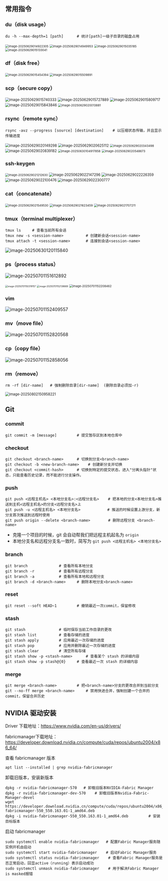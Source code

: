## 常用指令

### du（disk usage）

```
du -h --max-depth=1	[path]		# 统计[path]一级子目录的磁盘占用
```

<img src="assets/image-20250629014922305.png" alt="image-20250629014922305" style="zoom:67%;" /> 

<img src="assets/image-20250629014949953.png" alt="image-20250629014949953" style="zoom:67%;" /> 

<img src="assets/image-20250629015035185.png" alt="image-20250629015035185" style="zoom:67%;" /> 

<img src="assets/image-20250629015133041.png" alt="image-20250629015133041" style="zoom:67%;" />  

### df（disk free）

<img src="assets/image-20250629015454394.png" alt="image-20250629015454394" style="zoom:67%;" /> 

<img src="assets/image-20250629015509891.png" alt="image-20250629015509891" style="zoom:67%;" /> 

### scp（secure copy）

<img src="assets/image-20250629015740333.png" alt="image-20250629015740333" style="zoom:80%;" /> 

<img src="assets/image-20250629015727889.png" alt="image-20250629015727889" style="zoom:80%;" /> 

<img src="assets/image-20250629015809717.png" alt="image-20250629015809717" style="zoom:80%;" /> 

<img src="assets/image-20250629015843846.png" alt="image-20250629015843846" style="zoom:80%;" /> 

<img src="assets/image-20250629020013881.png" alt="image-20250629020013881" style="zoom:67%;" /> 

### rsync（remote sync）

```
rsync -avz --progress [source] [destination]	# 以压缩状态传输，并且显示传输进度
```

<img src="assets/image-20250629020149298.png" alt="image-20250629020149298" style="zoom:80%;" /> 

<img src="assets/image-20250629020625112.png" alt="image-20250629020625112" style="zoom:80%;" />  

<img src="assets/image-20250629020343498.png" alt="image-20250629020343498" style="zoom:67%;" /> 

<img src="assets/image-20250629020839182.png" alt="image-20250629020839182" style="zoom:80%;" />  

<img src="assets/image-20250630104917858.png" alt="image-20250630104917858" style="zoom:67%;" /> 

<img src="assets/image-20250629020548673.png" alt="image-20250629020548673" style="zoom: 67%;" />  

### ssh-keygen

<img src="assets/image-20250629021212630.png" alt="image-20250629021212630" style="zoom:67%;" /> 

<img src="assets/image-20250629022147296.png" alt="image-20250629022147296" style="zoom: 80%;" /> 

<img src="assets/image-20250629022226359.png" alt="image-20250629022226359" style="zoom:80%;" />  

<img src="assets/image-20250629022100476.png" alt="image-20250629022100476" style="zoom:80%;" /> 

<img src="assets/image-20250629022300777.png" alt="image-20250629022300777" style="zoom:80%;" /> 

### cat（concatenate）

<img src="assets/image-20250629021549530.png" alt="image-20250629021549530" style="zoom:67%;" /> 

<img src="assets/image-20250629021623459.png" alt="image-20250629021623459" style="zoom:67%;" /> 

<img src="assets/image-20250629021707211.png" alt="image-20250629021707211" style="zoom:67%;" /> 

### tmux（terminal multiplexer）

```
tmux ls 	# 查看当前所有会话
tmux new -s <session-name>			# 创建新会话<session-name>
tmux attach -t <session-name>		# 连接到会话<session-name>
```

![image-20250630120115840](assets/image-20250630120115840.png)  

### ps（process status）

![image-20250701151612892](assets/image-20250701151612892.png)

<img src="assets/image-20250701150319157.png" alt="image-20250701150319157" style="zoom:50%;" /> 

<img src="assets/image-20250701152138669.png" alt="image-20250701152138669" style="zoom:50%;" /> 

<img src="assets/image-20250701152208462.png" alt="image-20250701152208462" style="zoom:67%;" /> 

### vim

![image-20250701152409557](assets/image-20250701152409557.png) 

### mv（move file）

![image-20250701152820568](assets/image-20250701152820568.png) 

### cp（copy file）

![image-20250701152858056](assets/image-20250701152858056.png)

### rm（remove）

```
rm -rf [dir-name]	# 强制删除目录[dir-name]	(删除目录必须加-r)
```

<img src="assets/image-20250802150958221.png" alt="image-20250802150958221" style="zoom: 80%;" /> 

## Git

### commit

```
git commit -m [message]			# 提交暂存区到本地仓库中
```

### checkout

```
git checkout <branch-name>		# 切换到分支<branch-name>
git checkout -b <new-branch-name>	 # 创建新分支并切换
git checkout <commit-hash>		# 切换到特定的提交状态，进入"分离头指针"状态，只能查看历史记录，而不能进行分支操作。
```

### push

```
git push <远程主机名> <本地分支名>:<远程分支名>	# 把本地的分支<本地分支名>推送到主机<远程主机名>的分支<远程分支名>上
git push -u <远程主机名> <本地分支名>		       # 推送的时候设置上游分支，新分支首次推送到远程时使用
git push origin --delete <branch-name>		  # 删除远程分支 <branch-name>
```

- 克隆一个项目的时候，git 会自动帮我们把远程主机起名为 `origin`
- 本地分支名和远程分支名一致时，简写为 `git push <远程主机名> <本地分支名> `

### branch

```
git branch				# 查看所有本地分支
git branch -r			# 查看所有远程分支
git branch -a			# 查看所有本地和远程分支
git branch -d <branch-name>		# 删除本地分支<branch-name>
```

### reset

```
git reset --soft HEAD~1			# 撤销最近一次commit，保留修改
```



### stash

```
git stash				# 临时保存当前工作目录的更改
git stash list  		# 查看存储的进度
git stash apply			# 应用最近一次存储的进度
git stash pop			# 应用并删除最近一次存储的进度
git stash clear			# 清空所有存储
git stash show -p <stash-name>		# 查看某个 stash 的详细内容
git stash show -p stash@{0}		# 查看最近一次 stash 的详细内容
```

### merge

```
git merge <branch-name>			# 把<branch-name>分支的更改合并到当前分支
git --no-ff merge <branch-name>		# 禁用快进合并，强制创建一个合并的 commit，保留合并历史
```

## NVIDIA 驱动安装

Driver 下载地址：https://www.nvidia.com/en-us/drivers/

fabricmanager下载地址：https://developer.download.nvidia.cn/compute/cuda/repos/ubuntu2004/x86_64/

查看 fabricmanager 版本

```
apt list --installed | grep nvidia-fabricmanager
```

卸载旧版本，安装新版本

```
dpkg -r nvidia-fabricmanager-570   # 卸载旧版本NVIDIA-Fabric Manager
dpkg -r nvidia-fabricmanager-dev-570    # 卸载旧版本Nvidia-Fabric-Manager-devel
wget https://developer.download.nvidia.cn/compute/cuda/repos/ubuntu2004/x86_64/nvidia-fabricmanager-550_550.163.01-1_amd64.deb
dpkg -i nvidia-fabricmanager-550_550.163.01-1_amd64.deb			# 安装目标版本
```

启动 fabricmanager

```
sudo systemctl enable nvidia-fabricmanager   # 配置Fabric Manager服务随实例开机自启动
sudo systemctl start nvidia-fabricmanager    # 启动Fabric Manager服务
sudo systemctl status nvidia-fabricmanager    # 查看Fabric Manager服务是否正常启动，回显active（running）表示启动成功
sudo systemctl unmask nvidia-fabricmanager    # 用于解决Fabric Manager is masked报错
```


